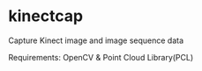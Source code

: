 kinectcap
=========

Capture Kinect image and image sequence data

Requirements: OpenCV & Point Cloud Library(PCL)